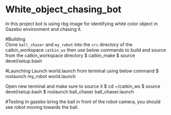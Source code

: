 # White_object_chasing_bot
In this project bot is using rbg image for identifying white color object in Gazebo environment and chasing it.

#Building  
Clone `ball_chaser` and `my_robot` into the `src` directory of the catkin_workspace `catkin_ws`
then use below commands to build and source from the catkin_workspace directory
$ catkin_make
$ source devel/setup.bash

#Launching
Launch world.launch from terminal using below command
$ roslaunch my_robot world.launch

Open new terminal and make sure to source it 
$ cd ~/catkin_ws
$ source devel/setup.bash
$ roslaunch ball_chaser ball_chaser.launch

#Testing
In gazebo bring the ball in front of the robot camera, you should see robot moving towards the ball.
